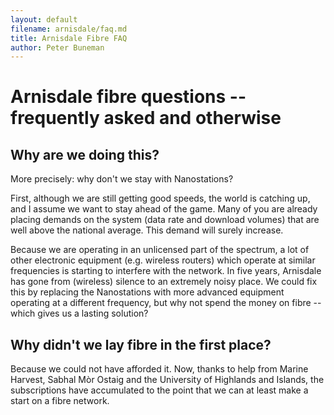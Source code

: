 ```yaml
---
layout: default
filename: arnisdale/faq.md
title: Arnisdale Fibre FAQ
author: Peter Buneman
---
```


Arnisdale fibre questions -- frequently asked and otherwise
===========================================================

Why are we doing this?
----------------------

More precisely: why don't we stay with Nanostations?

First, although we are still getting good speeds, the world is
catching up, and I assume we want to stay ahead of the game.  Many of
you are already placing demands on the system (data rate and download
volumes) that are well above the national average.  This demand will
surely increase.

Because we are operating in an unlicensed part of the spectrum, a lot
of other electronic equipment (e.g. wireless routers) which 
operate at similar frequencies is starting to interfere with the
network. In five years, Arnisdale has gone from (wireless) silence to
an extremely noisy place.  We could fix this by replacing the
Nanostations with more advanced equipment operating at a different
frequency, but why not spend the money on fibre -- which gives us a
lasting solution?

Why didn't we lay fibre in the first place?
-------------------------------------------
Because we could not have afforded it.  Now, thanks  to
help from Marine Harvest, Sabhal Mòr Ostaig and the University of
Highlands and Islands, the subscriptions have accumulated to the point
that we can at least make a start on a fibre network.



